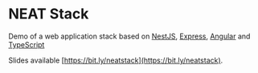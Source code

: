# NEAT Stack

Demo of a web application stack based on [NestJS](https://nestjs.com/), 
[Express](http://expressjs.com/), [Angular](https://angular.io) and [TypeScript](https://www.typescriptlang.org)

Slides available [https://bit.ly/neatstack](https://bit.ly/neatstack).
